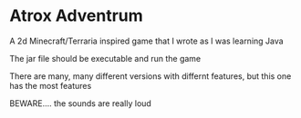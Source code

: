 Atrox Adventrum
=========

A 2d Minecraft/Terraria inspired game that I wrote as I was learning Java

The jar file should be executable and run the game

There are many, many different versions with differnt features, but this one has the most features

BEWARE.... the sounds are really loud